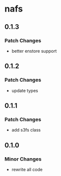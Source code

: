 # nafs

## 0.1.3

### Patch Changes

- better enstore support

## 0.1.2

### Patch Changes

- update types

## 0.1.1

### Patch Changes

- add s3fs class

## 0.1.0

### Minor Changes

- rewrite all code
